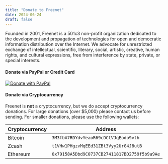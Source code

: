 ```yaml
---
title: "Donate to Freenet"
date: 2024-06-24
draft: false
---
```


Founded in 2001, Freenet is a 501c3 non-profit organization dedicated to the development and propagation of technologies
for open and democratic information distribution over the Internet. We advocate for unrestricted exchange of
intellectual, scientific, literary, social, artistic, creative, human rights, and cultural expressions, free from
interference by state, private, or special interests.

#### Donate via PayPal or Credit Card

[![Donate with PayPal](https://www.paypalobjects.com/en_US/i/btn/btn_donate_SM.gif)](https://www.paypal.com/donate?hosted_button_id=EQ9E7DPHB6ETY)

#### Donate via Cryptocurrency

Freenet is **not** a cryptocurrency, but we do accept cryptocurrency donations. For large donations (over \$5,000)
please contact us before sending. For smaller donations, please use the following wallets:

| Cryptocurrency | Address                                      |
| -------------- | -------------------------------------------- |
| Bitcoin        | `3M3fbA7RDYdvYeaoR69cDCtVJqEodo9vth`         |
| Zcash          | `t1VHw1PHgzvMqEEd31ZBt3Vyy2UrG4J8utB`        |
| Ethereum       | `0x79158A5Dbd9C0737CB27411817BD2759f5b9a9Ae` |
